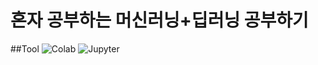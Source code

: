 <h1> 혼자 공부하는 머신러닝+딥러닝 공부하기</h1>
##Tool
<img alt="Colab" src ="https://img.shields.io/badge/Colab-F9AB00.svg?&style=for-the-badge&logo=Google Colab&logoColor=black" /> <img alt="Jupyter" src ="https://img.shields.io/badge/Jupyter-F37626.svg?&style=for-the-badge&logo=Jupyter&logoColor=black"/>
